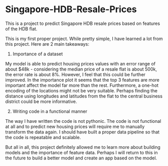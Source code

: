 # Singapore-HDB-Resale-Prices
This is a project to predict Singapore HDB resale prices based on features of the HDB flat.

This is my first proper project. While pretty simple, I have learned a lot from this project. Here are 2 main takeaways:
1) Importance of a dataset

My model is able to predict housing prices values with an error range of about $48k - considering the median price of a resale flat is about 500k, the error rate is about 8%. However, I feel that this could be further improved. In the importance plot it seems that the top 3 features are more important affect the model far more than the rest. Furthermore, a one-hot encoding of the locations might not be very suitable. Perhaps finding the distance using longitudes and latitudes from the flat to the central business district could be more informative.

2) Writing code in a functional manner

The way I have written the code is not pythonic. The code is not functional at all and to predict new housing prices will require me to manually transform the data again. I should have built a proper data pipeline so that the code is repeatable and scalable.

But all in all, this project definitely allowed me to learn more about building models and the importance of feature data. Perhaps I will return to this in the future to build a better model and create an app based on the model.

